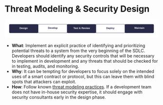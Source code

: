 # Threat Modeling & Security Design

![](threat-modeling-security-design.png)

- **What**: Implement an explicit practice of identifying and prioritizing potential threats to a system from the very beginning of the SDLC. Developers should identify any security controls that will be necessary to implement in development and any threats that should be checked for in testing, audits, and monitoring.
- **Why**: It can be tempting for developers to focus solely on the intended uses of a smart contract or protocol, but this can leave them with blind spots that attackers can exploit.
- **How**: Follow known [threat modeling practices](https://github.com/securing/SCSVS/blob/master/1.2/0x10-V1-Architecture-Design-Threat-modelling.md). If a development team does not have in-house security expertise, it should engage with security consultants early in the design phase.
